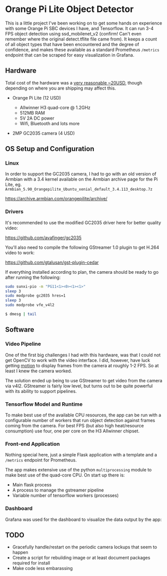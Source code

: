 # Orange Pi Lite Object Detector 

This is a little project I've been working on to get some hands on experience with some Orange Pi SBC devices I have, and Tensorflow. It can run 3-4 FPS object detection using ssd_mobilenet_v2 (confirm! Can't even remember where the original detect.tflite file came from). It keeps a count of all object types that have been encountered and the degree of confidence, and makes these available as a standard Prometheus `/metrics` endpoint that can be scraped for easy visualization in Grafana.


## Hardware

Total cost of the hardware was a [very reasonable ~20USD](https://www.aliexpress.com/item/Orange-Pi-Lite-SET9-Orange-Pi-Lite-512MB-and-2Million-Pixel-Camera-with-wide-angle-lens/32663940765.html), though depending on where you are shipping may affect this. 

* Orange Pi Lite  (12 USD)  
    * Allwinner H3 quad-core @ 1.2GHz
    * 512MB RAM
    * 5V 2A DC power
    * Wifi, Bluetooth and lots more

* 2MP GC2035 camera (4 USD)


## OS Setup and Configuration

### Linux

In order to support the GC2035 camera, I had to go with an old version of Armbian with a 3.4 kernel available on the Armbian archive page for the Pi Lite, eg. `Armbian_5.90_Orangepilite_Ubuntu_xenial_default_3.4.113_desktop.7z`

https://archive.armbian.com/orangepilite/archive/


### Drivers
It's recommended to use the modified GC2035 driver here for better quality video:

https://github.com/avafinger/gc2035

You'll also need to compile the following GStreamer 1.0 plugin to get H.264 video to work:

https://github.com/gtalusan/gst-plugin-cedar


If everything installed according to plan, the camera should be ready to go after running the following:

```bash
sudo sunxi-pio -m "PG11<1><0><1><1>"
sleep 3
sudo modprobe gc2035 hres=1 
sleep 3
sudo modprobe vfe_v4l2
```

```bash
$ dmesg | tail

```

## Software

### Video Pipeline

One of the first big challenges I had with this hardware, was that I could not get OpenCV to work with the video interface. I did, however, have luck getting [motion](https://github.com/Motion-Project/motion) to display frames from the camera at roughly 1-2 FPS. So at least I knew the camera worked. 

The solution ended up being to use GStreamer to get video from the camera via v4l2. GStreamer is fairly low level, but turns out to be quite powerful with its ability to support pipelines.

### Tensorflow Model and Runtime

To make best use of the available CPU resources, the app can be run with a configurable number of workers that run object detection against frames coming from the camera. For best FPS (but also high heat/resource consumption) use four, one per core on the H3 Allwinner chipset. 

### Front-end Application

Nothing special here, just a simple Flask application with a template and a `/metrics` endpoint for Prometheus.

The app makes extensive use of the python `multiprocessing` module to make best use of the quad-core CPU. On start up there is:

* Main flask process
* A process to manage the gstreamer pipeline
* Variable number of tensorflow workers (processes)

### Dashboard

Grafana was used for the dashboard to visualize the data output by the app:


## TODO 

* Gracefully handle/restart on the periodic camera lockups that seem to happen
* Create a script for rebuilding image or at least document packages required for install
* Make code less embarassing